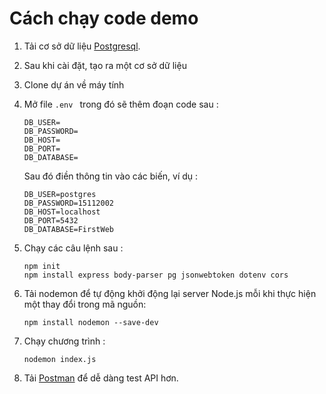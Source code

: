 # Cách chạy code demo
1. Tải cơ sở dữ liệu [Postgresql](https://www.postgresql.org/download/).

2. Sau khi cài đặt, tạo ra một cơ sở dữ liệu 

3. Clone dự án về máy tính 

4. Mở file `.env ` trong đó sẽ thêm đoạn code sau :
    ```nodejs 
    DB_USER=
    DB_PASSWORD=
    DB_HOST=
    DB_PORT=
    DB_DATABASE=
    ```
    Sau đó điền thông tin vào các biến, ví dụ :  
    ```
    DB_USER=postgres  
    DB_PASSWORD=15112002  
    DB_HOST=localhost  
    DB_PORT=5432  
    DB_DATABASE=FirstWeb  
    ```
5. Chạy các câu lệnh sau :   

    ```
    npm init  
    npm install express body-parser pg jsonwebtoken dotenv cors
    ```
6. Tải nodemon để tự động khởi động lại server Node.js mỗi khi thực hiện một thay đổi trong mã nguồn:
    ```
    npm install nodemon --save-dev
    ```
7. Chạy chương trình :
    ```
    nodemon index.js
    ```
8. Tải [Postman](https://www.postman.com/downloads/) để dễ dàng test API hơn.










